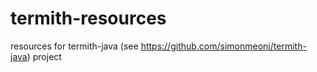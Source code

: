 # termith-resources
resources for termith-java (see https://github.com/simonmeoni/termith-java) project

